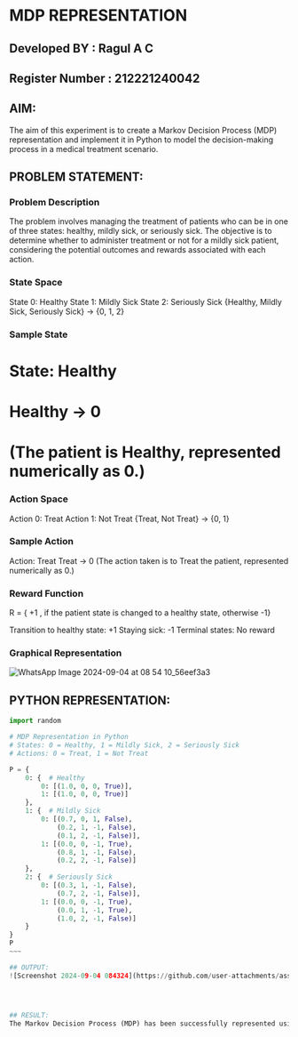 # MDP REPRESENTATION
## Developed BY : Ragul A C
## Register Number : 212221240042

## AIM:
The aim of this experiment is to create a Markov Decision Process (MDP) representation and implement it in Python to model the decision-making process in a medical treatment scenario.


## PROBLEM STATEMENT:

### Problem Description
The problem involves managing the treatment of patients who can be in one of three states: healthy, mildly sick, or seriously sick. 
The objective is to determine whether to administer treatment or not for a mildly sick patient, considering the potential outcomes and rewards associated with each action.

### State Space
State 0: Healthy
State 1: Mildly Sick
State 2: Seriously Sick
{Healthy, Mildly Sick, Seriously Sick} -> {0, 1, 2}

### Sample State
# State: Healthy
# Healthy -> 0
# (The patient is Healthy, represented numerically as 0.)

### Action Space
Action 0: Treat
Action 1: Not Treat
{Treat, Not Treat} -> {0, 1}

### Sample Action
Action: Treat
Treat -> 0
(The action taken is to Treat the patient, represented numerically as 0.)

### Reward Function
 R = { +1 , if the patient state is changed to a healthy state, otherwise -1}

 Transition to healthy state: +1
 Staying sick: -1
 Terminal states: No reward

### Graphical Representation
![WhatsApp Image 2024-09-04 at 08 54 10_56eef3a3](https://github.com/user-attachments/assets/9ffcf007-a465-447c-ac94-1e4a1a5df8e7)


## PYTHON REPRESENTATION:
```python
import random

# MDP Representation in Python
# States: 0 = Healthy, 1 = Mildly Sick, 2 = Seriously Sick
# Actions: 0 = Treat, 1 = Not Treat

P = {
    0: {  # Healthy
        0: [(1.0, 0, 0, True)],  
        1: [(1.0, 0, 0, True)]   
    },
    1: {  # Mildly Sick
        0: [(0.7, 0, 1, False),  
            (0.2, 1, -1, False),  
            (0.1, 2, -1, False)], 
        1: [(0.0, 0, -1, True),   
            (0.8, 1, -1, False),  
            (0.2, 2, -1, False)] 
    },
    2: {  # Seriously Sick
        0: [(0.3, 1, -1, False), 
            (0.7, 2, -1, False)], 
        1: [(0.0, 0, -1, True), 
            (0.0, 1, -1, True),
            (1.0, 2, -1, False)] 
    }
}
P
~~~

## OUTPUT:
![Screenshot 2024-09-04 084324](https://github.com/user-attachments/assets/6424ff4e-0537-42a5-97ec-8355ebac1fbc)




## RESULT:
The Markov Decision Process (MDP) has been successfully represented using Python dictionaries. Each state-action pair contains information about possible transitions, transition probabilities, associated rewards, and whether the next state is terminal or not. This representation can be used for further analysis and decision-making algorithms such as reinforcement learning.






